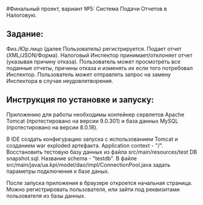 #Финальный проект, вариант №5: Система Подачи Отчетов в Налоговую. 

## Задание:
Физ./Юр.лицо (далее Пользователь) регистрируется. Подает отчет (XML/JSON/Форма). Налоговый Инспектор
принимает/отклоняет отчет (указывая причину отказа). Пользователь может просмотреть все поданные отчеты,
причины отказа и изменять их если того потребовал Инспектор. Пользователь может отправлять запрос 
на замену Инспектора в случае неудовлетворения.

## Инструкция по установке и запуску:
 Приложению для работы необходимы контейнер сервлетов Apache Tomcat (протестировано на версии 9.0.301) и 
 база данных MySQL (протестировано на версии 8.0.18).
 
 В IDE создать конфигурацию запуска с использованием Tomcat и созданием war exploded артефакта. 
 Application context -  "/".
 Восстановить тестовую базу данных из файла src/main/resources/test DB snapshot.sql. Название schema - "testdb".
 В файле src/main/java/ua.kpi/model/dao/impl/ConnectionPool.java задать параметры подключения к базе даных.
 
 После запуска приложения в браузере откроется начальная страница. Можно регистрировать пользователя,
 или зайти под реквизитами пользователя из базы данных.
 
